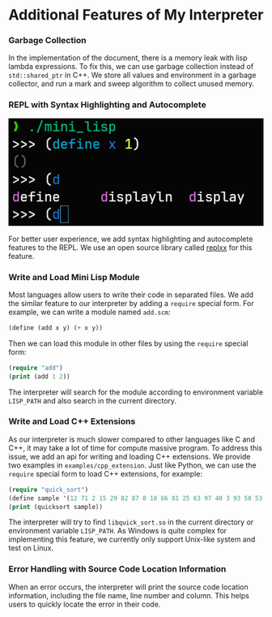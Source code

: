 # Additional Features of My Interpreter

### Garbage Collection

In the implementation of the document, there is a memory leak with lisp lambda expressions. To fix this, we can use garbage collection instead of `std::shared_ptr` in C++. We store all values and environment in a garbage collector, and run a mark and sweep algorithm to collect unused memory.

### REPL with Syntax Highlighting and Autocomplete

![REPL](fig/repl.png)

For better user experience, we add syntax highlighting and autocomplete features to the REPL. We use an open source library called [replxx](https://github.com/AmokHuginnsson/replxx) for this feature.

### Write and Load Mini Lisp Module

Most languages allow users to write their code in separated files. We add the similar feature to our interpreter by adding a `require` special form. For example, we can write a module named `add.scm`:

```lisp
(define (add x y) (+ x y))
```

Then we can load this module in other files by using the `require` special form:

```lisp
(require "add")
(print (add 1 2))
```

The interpreter will search for the module according to environment variable `LISP_PATH` and also search in the current directory.

### Write and Load C++ Extensions

As our interpreter is much slower compared to other languages like C and C++, it may take a lot of time for compute massive program. To address this issue, we add an api for writing and loading C++ extensions. We provide two examples in `examples/cpp_extension`. Just like Python, we can use the `require` special form to load C++ extensions, for example:

```lisp
(require "quick_sort")
(define sample '(12 71 2 15 29 82 87 8 18 66 81 25 63 97 40 3 93 58 53 31 47))
(print (quicksort sample))
```

The interpreter will try to find `libquick_sort.so` in the current directory or environment variable `LISP_PATH`. As Windows is quite complex for implementing this feature, we currently only support Unix-like system and test on Linux.

### Error Handling with Source Code Location Information

When an error occurs, the interpreter will print the source code location information, including the file name, line number and column. This helps users to quickly locate the error in their code.
